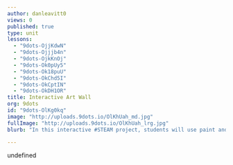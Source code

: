 ```yaml
---
author: danleavitt0
views: 0
published: true
type: unit
lessons: 
  - "9dots-OjjKdwN"
  - "9dots-Ojjjb4n"
  - "9dots-OjkKnOj"
  - "9dots-Ok0pUy5"
  - "9dots-Ok18puU"
  - "9dots-OkChd5I"
  - "9dots-OkCptIN"
  - "9dots-OkDH1OR"
title: Interactive Art Wall
org: 9dots
id: "9dots-OlKg0kq"
image: "http://uploads.9dots.io/OlKhUah_md.jpg"
fullImage: "http://uploads.9dots.io/OlKhUah_lrg.jpg"
blurb: "In this interactive #STEAM project, students will use paint and #littleBits ittleBits to create a collaborative mural that depicts their community."

---
```


undefined
